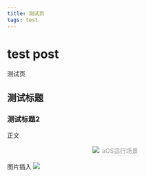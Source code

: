 ```yaml
---
title: 测试页
tags: test
---
```


# test post
测试页

## 测试标题

### 测试标题2

正文

<center>
    <img src="./test.png">
    <div style="color: orange; border-bottom: 1px solid #d9d9d9;
        display: inline-block;
        color: #999;
        padding: 2px">
        aOS运行场景
    </div>
</center>

图片插入
![](./test.png)
